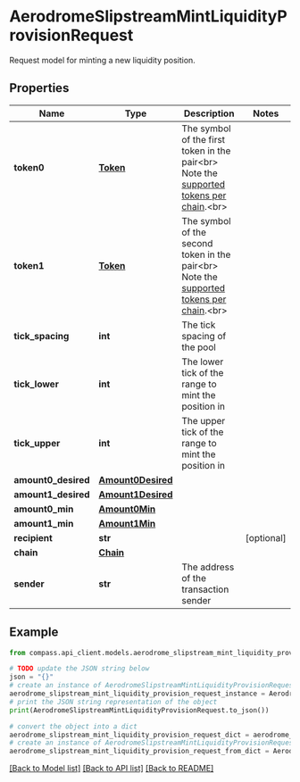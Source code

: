 # AerodromeSlipstreamMintLiquidityProvisionRequest

Request model for minting a new liquidity position.

## Properties

Name | Type | Description | Notes
------------ | ------------- | ------------- | -------------
**token0** | [**Token**](Token.md) | The symbol of the first token in the pair&lt;br&gt; Note the [supported tokens per chain](/#/#token-table).&lt;br&gt; | 
**token1** | [**Token**](Token.md) | The symbol of the second token in the pair&lt;br&gt; Note the [supported tokens per chain](/#/#token-table).&lt;br&gt; | 
**tick_spacing** | **int** | The tick spacing of the pool | 
**tick_lower** | **int** | The lower tick of the range to mint the position in | 
**tick_upper** | **int** | The upper tick of the range to mint the position in | 
**amount0_desired** | [**Amount0Desired**](Amount0Desired.md) |  | 
**amount1_desired** | [**Amount1Desired**](Amount1Desired.md) |  | 
**amount0_min** | [**Amount0Min**](Amount0Min.md) |  | 
**amount1_min** | [**Amount1Min**](Amount1Min.md) |  | 
**recipient** | **str** |  | [optional] 
**chain** | [**Chain**](Chain.md) |  | 
**sender** | **str** | The address of the transaction sender | 

## Example

```python
from compass.api_client.models.aerodrome_slipstream_mint_liquidity_provision_request import AerodromeSlipstreamMintLiquidityProvisionRequest

# TODO update the JSON string below
json = "{}"
# create an instance of AerodromeSlipstreamMintLiquidityProvisionRequest from a JSON string
aerodrome_slipstream_mint_liquidity_provision_request_instance = AerodromeSlipstreamMintLiquidityProvisionRequest.from_json(json)
# print the JSON string representation of the object
print(AerodromeSlipstreamMintLiquidityProvisionRequest.to_json())

# convert the object into a dict
aerodrome_slipstream_mint_liquidity_provision_request_dict = aerodrome_slipstream_mint_liquidity_provision_request_instance.to_dict()
# create an instance of AerodromeSlipstreamMintLiquidityProvisionRequest from a dict
aerodrome_slipstream_mint_liquidity_provision_request_from_dict = AerodromeSlipstreamMintLiquidityProvisionRequest.from_dict(aerodrome_slipstream_mint_liquidity_provision_request_dict)
```
[[Back to Model list]](../README.md#documentation-for-models) [[Back to API list]](../README.md#documentation-for-api-endpoints) [[Back to README]](../README.md)


